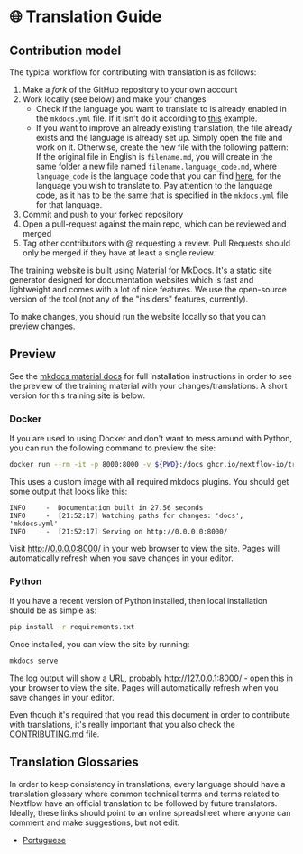 # 🌐 Translation Guide

## Contribution model

The typical workflow for contributing with translation is as follows:

1. Make a _fork_ of the GitHub repository to your own account
2. Work locally (see below) and make your changes
    - Check if the language you want to translate to is already enabled in the `mkdocs.yml` file. If it isn't do it according to [this](https://github.com/nextflow-io/training/pull/163/files#diff-98d0f806abc9af24e6a7c545d3d77e8f9ad57643e27211d7a7b896113e420ed2) example.
    - If you want to improve an already existing translation, the file already exists and the language is already set up. Simply open the file and work on it. Otherwise, create the new file with the following pattern: If the original file in English is `filename.md`, you will create in the same folder a new file named `filename.language_code.md`, where `language_code` is the language code that you can find [here](https://en.wikipedia.org/wiki/ISO_639-1), for the language you wish to translate to. Pay attention to the language code, as it has to be the same that is specified in the `mkdocs.yml` file for that language.
3. Commit and push to your forked repository
4. Open a pull-request against the main repo, which can be reviewed and merged
5. Tag other contributors with @ requesting a review. Pull Requests should only be merged if they have at least a single review.

The training website is built using [Material for MkDocs](https://squidfunk.github.io/mkdocs-material/).
It's a static site generator designed for documentation websites which is fast and lightweight and comes with a lot of nice features.
We use the open-source version of the tool (not any of the "insiders" features, currently).

To make changes, you should run the website locally so that you can preview changes.

## Preview

See the [mkdocs material docs](https://squidfunk.github.io/mkdocs-material/getting-started/) for full installation instructions in order to see the preview of the training material with your changes/translations. A short version for this training site is below.

### Docker

If you are used to using Docker and don't want to mess around with Python, you can run the following command to preview the site:

```bash
docker run --rm -it -p 8000:8000 -v ${PWD}:/docs ghcr.io/nextflow-io/training-mkdocs:latest
```

This uses a custom image with all required mkdocs plugins.
You should get some output that looks like this:

```console
INFO     -  Documentation built in 27.56 seconds
INFO     -  [21:52:17] Watching paths for changes: 'docs', 'mkdocs.yml'
INFO     -  [21:52:17] Serving on http://0.0.0.0:8000/
```

Visit <http://0.0.0.0:8000/> in your web browser to view the site.
Pages will automatically refresh when you save changes in your editor.

### Python

If you have a recent version of Python installed, then local installation should be as simple as:

```bash
pip install -r requirements.txt
```

Once installed, you can view the site by running:

```bash
mkdocs serve
```

The log output will show a URL, probably <http://127.0.0.1:8000/> - open this in your browser to view the site.
Pages will automatically refresh when you save changes in your editor.

Even though it's required that you read this document in order to contribute with translations, it's really important that you also check the [CONTRIBUTING.md](https://github.com/nextflow-io/training/blob/master/CONTRIBUTING.md) file.

## Translation Glossaries

In order to keep consistency in translations, every language should have a translation glossary where common technical terms and terms related to Nextflow have an official translation to be followed by future translators. Ideally, these links should point to an online spreadsheet where anyone can comment and make suggestions, but not edit.

-   [Portuguese](https://docs.google.com/spreadsheets/d/1HUa3BO2kwukhX4EXQ-1blXeP5iueUdM23OwDRpfarDg/edit?usp=sharing)

